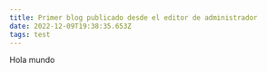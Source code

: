 ```yaml
---
title: Primer blog publicado desde el editor de administrador
date: 2022-12-09T19:38:35.653Z
tags: test
---
```

Hola mundo